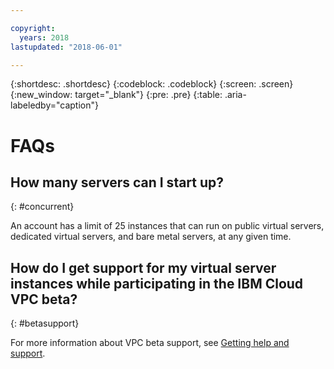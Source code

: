 ```yaml
---

copyright:
  years: 2018
lastupdated: "2018-06-01"

---
```


{:shortdesc: .shortdesc}
{:codeblock: .codeblock}
{:screen: .screen}
{:new_window: target="_blank"}
{:pre: .pre}
{:table: .aria-labeledby="caption"}


# FAQs

## How many servers can I start up?
{: #concurrent}

An account has a limit of 25 instances that can run on public virtual servers, dedicated virtual servers, and bare metal servers, at any given time. 

## How do I get support for my virtual server instances while participating in the IBM Cloud VPC beta?
{: #betasupport}

For more information about VPC beta support, see [Getting help and support](/docs/infrastructure/vpc/getting-help.html).
